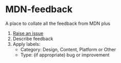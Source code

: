 # MDN-feedback
A place to collate all the feedback from MDN plus

1. [Raise an issue](https://github.com/mdn/MDN-feedback/issues)
2. Describe feedback
3. Apply labels:
   - Category: Design, Content, Platform or Other
   - Type: (if appropriate) bug or improvement
